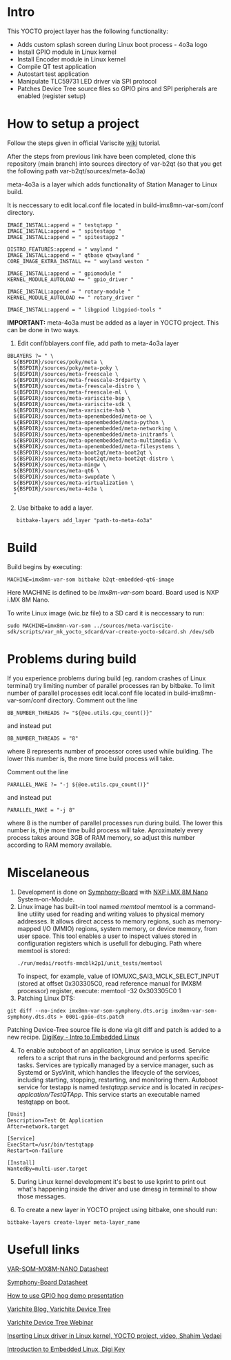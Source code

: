 # Intro

This YOCTO project layer has the following functionality:
- Adds custom splash screen during Linux boot process - 4o3a logo
- Install GPIO module in Linux kernel
- Install Encoder module in Linux kernel
- Compile QT test application
- Autostart test application
- Manipulate TLC59731 LED driver via SPI protocol
- Patches Device Tree source files so GPIO pins and SPI peripherals are enabled (register setup)

# How to setup a project

Follow the steps given in official Variscite [wiki](https://variwiki.com/index.php?title=B2QT_Build_Release&release=mx8mn-b2qt-kirkstone-5.15-2.0.x-v1.0) tutorial.

After the steps from previous link have been completed, clone this repository (main branch) into sources directory of var-b2qt (so that you get the following path var-b2qt/sources/meta-4o3a)

meta-4o3a is a layer which adds functionality of Station Manager to Linux build.

It is neccessary to edit local.conf file located in build-imx8mn-var-som/conf directory.

```
IMAGE_INSTALL:append = " testqtapp "
IMAGE_INSTALL:append = " spitestapp "
IMAGE_INSTALL:append = " spitestapp2 "

DISTRO_FEATURES:append = " wayland "
IMAGE_INSTALL:append = " qtbase qtwayland "
CORE_IMAGE_EXTRA_INSTALL += " wayland weston "

IMAGE_INSTALL:append = " gpiomodule "
KERNEL_MODULE_AUTOLOAD += " gpio_driver "

IMAGE_INSTALL:append = " rotary-module "
KERNEL_MODULE_AUTOLOAD += " rotary_driver "

IMAGE_INSTALL:append = " libgpiod libgpiod-tools "
```
**IMPORTANT:** meta-4o3a must be added as a layer in YOCTO project. This can be done in two ways.
1) Edit conf/bblayers.conf file, add path to meta-4o3a layer
```
BBLAYERS ?= " \
  ${BSPDIR}/sources/poky/meta \
  ${BSPDIR}/sources/poky/meta-poky \
  ${BSPDIR}/sources/meta-freescale \
  ${BSPDIR}/sources/meta-freescale-3rdparty \
  ${BSPDIR}/sources/meta-freescale-distro \
  ${BSPDIR}/sources/meta-freescale-ml \
  ${BSPDIR}/sources/meta-variscite-bsp \
  ${BSPDIR}/sources/meta-variscite-sdk \
  ${BSPDIR}/sources/meta-variscite-hab \
  ${BSPDIR}/sources/meta-openembedded/meta-oe \
  ${BSPDIR}/sources/meta-openembedded/meta-python \
  ${BSPDIR}/sources/meta-openembedded/meta-networking \
  ${BSPDIR}/sources/meta-openembedded/meta-initramfs \
  ${BSPDIR}/sources/meta-openembedded/meta-multimedia \
  ${BSPDIR}/sources/meta-openembedded/meta-filesystems \
  ${BSPDIR}/sources/meta-boot2qt/meta-boot2qt \
  ${BSPDIR}/sources/meta-boot2qt/meta-boot2qt-distro \
  ${BSPDIR}/sources/meta-mingw \
  ${BSPDIR}/sources/meta-qt6 \
  ${BSPDIR}/sources/meta-swupdate \
  ${BSPDIR}/sources/meta-virtualization \
  ${BSPDIR}/sources/meta-4o3a \
  "
```

2) Use bitbake to add a layer.
```
   bitbake-layers add_layer "path-to-meta-4o3a"
```


# Build

Build begins by executing:
```
MACHINE=imx8mn-var-som bitbake b2qt-embedded-qt6-image
```
Here MACHINE is defined to be _imx8m-var-som_ board.
Board used is NXP i.MX 8M Nano.

To write Linux image (wic.bz file) to a SD card it is neccessary to run:
```
sudo MACHINE=imx8mn-var-som ../sources/meta-variscite-sdk/scripts/var_mk_yocto_sdcard/var-create-yocto-sdcard.sh /dev/sdb
```

# Problems during build

If you experience problems during build (eg. random crashes of Linux terminal) try limiting number of parallel processes ran by bitbake.
To limit number of parallel processes edit local.conf file located in build-imx8mn-var-som/conf directory.
Comment out the line
```
BB_NUMBER_THREADS ?= "${@oe.utils.cpu_count()}"
```
and instead put
```
BB_NUMBER_THREADS = "8"
```
where 8 represents number of processor cores used while building. The lower this number is, the more time build process will take.

Comment out the line
```
PARALLEL_MAKE ?= "-j ${@oe.utils.cpu_count()}"
```
and instead put
```
PARALLEL_MAKE = "-j 8"
```
where 8 is the number of parallel processes run during build. The lower this number is, thje more time build process will take.
Aproximately every process takes around 3GB of RAM memory, so adjust this number according to RAM memory available.

# Miscelaneous

1) Development is done on [Symphony-Board](https://www.variscite.com/product/single-board-computers/symphony-board/) with [NXP i.MX 8M Nano](https://www.variscite.com/product/system-on-module-som/cortex-a53-krait/var-som-mx8m-nano-nxp-i-mx-8m-nano/) System-on-Module.
2) Linux image has built-in tool named _memtool_
memtool is a command-line utility used for reading and writing values to physical memory addresses. It allows direct access to memory regions, such as memory-mapped I/O (MMIO) regions, system memory, or device memory, from user space.
This tool enables a user to inspect values stored in configuration registers which is usefull for debuging.
Path where memtool is stored:
   ```
   ./run/medai/rootfs-mmcblk2p1/unit_tests/memtool
   ```
   To inspect, for example, value of IOMUXC_SAI3_MCLK_SELECT_INPUT (stored at offset 0x303305C0, read reference manual for IMX8M processor) register, execute:
memtool -32 0x303305C0 1
3) Patching Linux DTS:
```
git diff --no-index imx8mn-var-som-symphony.dts.orig imx8mn-var-som-symphony.dts.dts > 0001-gpio-dts.patch
```
Patching Device-Tree source file is done via git diff and patch is added to a new recipe. [DigiKey - Intro to Embedded Linux](https://www.digikey.com/en/maker/projects/intro-to-embedded-linux-part-5-how-to-enable-i2c-in-the-yocto-project/6843bbf9a83c4c96888fccada1e7aedf)

4) To enable autoboot of an application, Linux service is used. Service refers to a script that runs in the background and performs specific tasks. Services are typically managed by a service manager, such as Systemd or SysVinit, which handles the lifecycle of the services, including starting, stopping, restarting, and monitoring them.
Autoboot service for testapp is named _testqtapp.service_ and is located in _recipes-applcation/TestQTApp_. This service starts an executable named testqtapp on boot.
```
[Unit]
Description=Test Qt Application
After=network.target

[Service]
ExecStart=/usr/bin/testqtapp
Restart=on-failure

[Install]
WantedBy=multi-user.target
```
5) During Linux kernel development it's best to use kprint to print out what's happening inside the driver and use dmesg in terminal to show those messages.

4) To create a new layer in YOCTO project using bitbake, one should run:
```
bitbake-layers create-layer meta-layer_name
```
# Usefull links
[VAR-SOM-MX8M-NANO Datasheet](https://www.variscite.com/wp-content/uploads/2020/01/VAR-SOM-MX8M-NANO_Datasheet.pdf)

[Symphony-Board Datasheet](https://www.variscite.com/wp-content/uploads/2019/07/Symphony-Board_Datasheet.pdf)

[How to use GPIO hog demo presentation](https://www.google.com/url?sa=t&rct=j&q=&esrc=s&source=web&cd=&ved=2ahUKEwil7rTkovL_AhWvgf0HHaeyDcoQFnoECBYQAQ&url=https%3A%2F%2Fcommunity.nxp.com%2Fpwmxy87654%2Fattachments%2Fpwmxy87654%2Fimx-processors%2540tkb%2F5635%2F4%2FHow%2520to%2520use%2520gpio-hog%2520demo.pdf&usg=AOvVaw3NCniX-v8mDmk3v_UmwOPI&opi=89978449)

[Varichite Blog, Varichite Device Tree](https://www.variscite.com/blog/getting-started-with-variscite-device-trees/)

[Varichite Device Tree Webinar](https://www.youtube.com/watch?v=nTyO2_D-NUk)

[Inserting Linux driver in Linux kernel, YOCTO project, video, Shahim Vedaei](https://www.youtube.com/watch?v=DnAbIkry-oA)

[Introduction to Embedded Linux, Digi Key](https://www.youtube.com/watch?v=9vsu67uMcko&list=PLEBQazB0HUyTpoJoZecRK6PpDG31Y7RPB)

